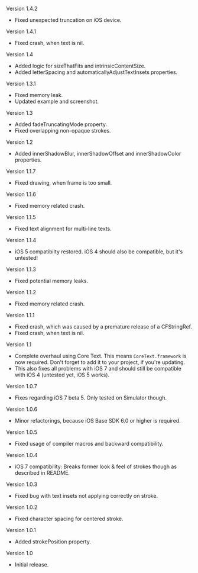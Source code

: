 Version 1.4.2

- Fixed unexpected truncation on iOS device.

Version 1.4.1

- Fixed crash, when text is nil.

Version 1.4

- Added logic for sizeThatFits and intrinsicContentSize.
- Added letterSpacing and automaticallyAdjustTextInsets properties.

Version 1.3.1

- Fixed memory leak.
- Updated example and screenshot.

Version 1.3

- Added fadeTruncatingMode property.
- Fixed overlapping non-opaque strokes.

Version 1.2

- Added innerShadowBlur, innerShadowOffset and innerShadowColor properties.

Version 1.1.7

- Fixed drawing, when frame is too small.

Version 1.1.6

- Fixed memory related crash.

Version 1.1.5

- Fixed text alignment for multi-line texts.

Version 1.1.4

- iOS 5 compatibilty restored. iOS 4 should also be compatible, but it's untested!

Version 1.1.3

- Fixed potential memory leaks.

Version 1.1.2

- Fixed memory related crash.

Version 1.1.1

- Fixed crash, which was caused by a premature release of a CFStringRef.
- Fixed crash, when text is nil.

Version 1.1

- Complete overhaul using Core Text. This means `CoreText.framework` is now required. Don't forget to add it to your project, if you're updating.
- This also fixes all problems with iOS 7 and should still be compatible with iOS 4 (untested yet, iOS 5 works).

Version 1.0.7

- Fixes regarding iOS 7 beta 5. Only tested on Simulator though.

Version 1.0.6

- Minor refactorings, because iOS Base SDK 6.0 or higher is required.

Version 1.0.5

- Fixed usage of compiler macros and backward compatibility.

Version 1.0.4

- iOS 7 compatibility: Breaks former look & feel of strokes though as described in README.

Version 1.0.3

- Fixed bug with text insets not applying correctly on stroke.

Version 1.0.2

- Fixed character spacing for centered stroke.

Version 1.0.1

- Added strokePosition property.

Version 1.0

- Initial release.